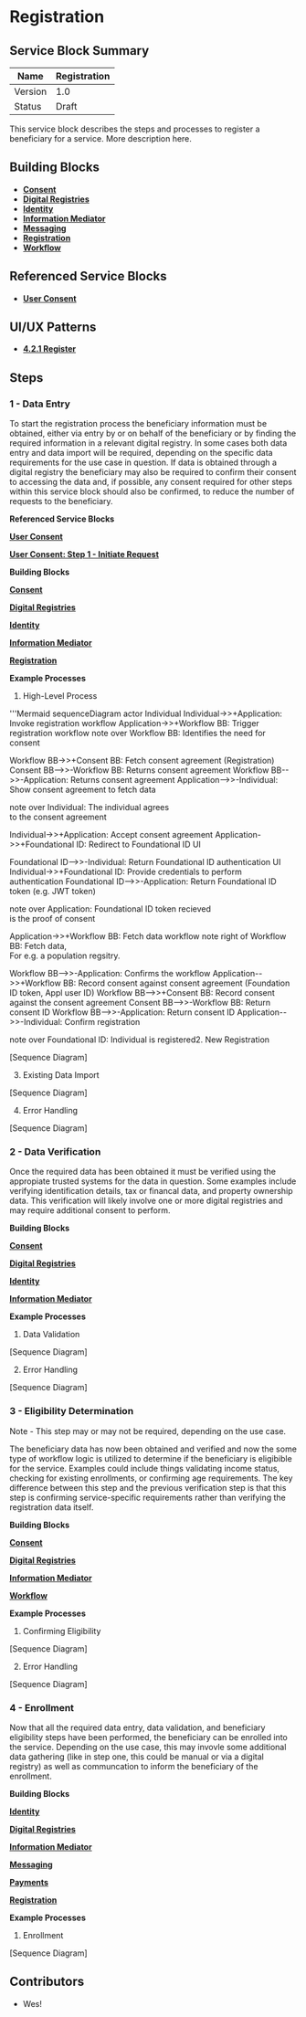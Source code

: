 # Registration

## Service Block Summary

| Name    | Registration					   |
| ------- | ---------------------------------- |
| Version | 1.0                                |
| Status  | Draft                              |

This service block describes the steps and processes to register a beneficiary for a service. More description here.

## Building Blocks

* [**Consent**](https://govstack.gitbook.io/bb-consent)
* [**Digital Registries**](https://govstack.gitbook.io/bb-digital-registries)
* [**Identity**](https://govstack.gitbook.io/bb-identity)
* [**Information Mediator**](https://govstack.gitbook.io/bb-information-mediation)
* [**Messaging**](https://govstack.gitbook.io/bb-messaging/)
* [**Registration**](https://govstack.gitbook.io/bb-registration)
* [**Workflow**](https://govstack.gitbook.io/bb-workflow)

## Referenced Service Blocks

* [**User Consent**](https://govstack.gitbook.io/bb-consent/)

## UI/UX Patterns

* [**4.2.1 Register**](https://govstack.gitbook.io/specification/govstack-ui-ux-guidelines/4-design-patterns/5-user-flows/6.1-register)

## Steps

### 1 - Data Entry

To start the registration process the beneficiary information must be obtained, either via entry by or on behalf of the beneficiary or by finding the required information in a relevant digital registry. In some cases both data entry and data import will be required, depending on the specific data requirements for the use case in question. If data is obtained through a digital registry the beneficiary may also be required to confirm their consent to accessing the data and, if possible, any consent required for other steps within this service block should also be confirmed, to reduce the number of requests to the beneficiary.

**Referenced Service Blocks**

[**User Consent**](https://govstack.gitbook.io/bb-consent/)

[**User Consent: Step 1 - Initiate Request**](https://govstack.gitbook.io/bb-consent/)

**Building Blocks**

[**Consent**](https://govstack.gitbook.io/bb-consent/)

[**Digital Registries**](https://govstack.gitbook.io/bb-digital-registries)

[**Identity**](https://govstack.gitbook.io/bb-identity/)

[**Information Mediator**](https://govstack.gitbook.io/bb-information-mediation)

[**Registration**](https://govstack.gitbook.io/bb-registration/)

**Example Processes**

1. High-Level Process

'''Mermaid
sequenceDiagram
  actor Individual
  Individual->>+Application: Invoke registration workflow
  Application->>+Workflow BB: Trigger registration workflow
note over Workflow BB: Identifies the need for consent

Workflow BB->>+Consent BB: Fetch consent agreement (Registration)
Consent BB-->>-Workflow BB: Returns consent agreement
Workflow BB-->>-Application: Returns consent agreement
Application-->>-Individual: Show consent agreement to fetch data 

note over Individual: The individual agrees<br />to the consent agreement 

Individual->>+Application: Accept consent agreement
Application->>+Foundational ID: Redirect to Foundational ID UI

Foundational ID-->>-Individual: Return Foundational ID authentication UI
Individual->>+Foundational ID: Provide credentials to perform authentication
Foundational ID-->>-Application: Return Foundational ID token (e.g. JWT token) 

note over Application: Foundational ID token recieved<br />is the proof of consent

Application->>+Workflow BB: Fetch data workflow
note right of Workflow BB: Fetch data, <br />For e.g. a population regsitry.

Workflow BB-->>-Application: Confirms the workflow
Application-->>+Workflow BB: Record consent against consent agreement (Foundation ID token, Appl user ID)
Workflow BB-->>+Consent BB: Record consent against the consent agreement
Consent BB-->>-Workflow BB: Return consent ID
Workflow BB-->>-Application: Return consent ID
Application-->>-Individual: Confirm registration

note over Foundational ID: Individual is registered2. New Registration

[Sequence Diagram]

3. Existing Data Import

[Sequence Diagram]

4. Error Handling

[Sequence Diagram]

### 2 - Data Verification

Once the required data has been obtained it must be verified using the appropiate trusted systems for the data in question. Some examples include verifying identification details, tax or financal data, and property ownership data. This verification will likely involve one or more digital registries and may require additional consent to perform.

**Building Blocks**

[**Consent**](https://govstack.gitbook.io/bb-consent/)

[**Digital Registries**](https://govstack.gitbook.io/bb-digital-registries)

[**Identity**](https://govstack.gitbook.io/bb-identity/)

[**Information Mediator**](https://govstack.gitbook.io/bb-information-mediation)

**Example Processes**

1. Data Validation

[Sequence Diagram]

2. Error Handling

[Sequence Diagram]

### 3 - Eligibility Determination

Note - This step may or may not be required, depending on the use case.

The beneficiary data has now been obtained and verified and now the some type of workflow logic is utilized to determine if the beneficiary is eligibible for the service. Examples could include things validating income status, checking for existing enrollments, or confirming age requirements. The key difference between this step and the previous verification step is that this step is confirming service-specific requirements rather than verifying the registration data itself.

**Building Blocks**

[**Consent**](https://govstack.gitbook.io/bb-consent/)

[**Digital Registries**](https://govstack.gitbook.io/bb-digital-registries)

[**Information Mediator**](https://govstack.gitbook.io/bb-information-mediation)

[**Workflow**](https://govstack.gitbook.io/bb-workflow)

**Example Processes**

1. Confirming Eligibility

[Sequence Diagram]

2. Error Handling

[Sequence Diagram]

### 4 - Enrollment

Now that all the required data entry, data validation, and beneficiary eligibility steps have been performed, the beneficiary can be enrolled into the service. Depending on the use case, this may invovle some additional data gathering (like in step one, this could be manual or via a digital registry) as well as communcation to inform the beneficiary of the enrollment.

**Building Blocks**

[**Identity**](https://govstack.gitbook.io/bb-identity/)

[**Digital Registries**](https://govstack.gitbook.io/bb-digital-registries)

[**Information Mediator**](https://govstack.gitbook.io/bb-information-mediation)

[**Messaging**](https://govstack.gitbook.io/bb-messaging/)

[**Payments**](https://govstack.gitbook.io/bb-payments/)

[**Registration**](https://govstack.gitbook.io/bb-registration/)

**Example Processes**

1. Enrollment

[Sequence Diagram]

## Contributors

* Wes!
